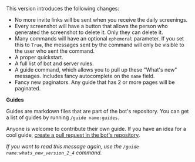 This version introduces the following changes:

* No more invite links will be sent when you receive the daily screenings.
* Every screenshot will have a button that allows the person who generated the screenshot to delete it. Only they can delete it.
* Many commands will have an optional `ephemeral` parameter. If you set this to `True`, the messages sent by the command will only be visible to the user who sent the command.
* A proper quickstart.
* A full list of bot and server rules.
* A guide command, which allows you to pull up these "What's new" messages. Includes fancy autocomplete on the `name` field.
* Fancy new paginators. Any guide that has 2 or more pages will be paginated.

__**Guides**__

Guides are markdown files that are part of the bot's repository. You can get a list of guides by running `/guide name:guides`. 

Anyone is welcome to contribute their own guide. If you have an idea for a cool guide, [create a pull request in the bot's repository](https://github.com/HealthScreening/HealthScreeningBot).

*If you want to read this message again, use the `/guide name:whats_new_version_2_4` command.*